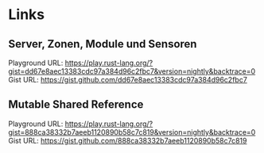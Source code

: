 
# Links
## Server, Zonen, Module und Sensoren
Playground URL: https://play.rust-lang.org/?gist=dd67e8aec13383cdc97a384d96c2fbc7&version=nightly&backtrace=0
Gist URL: https://gist.github.com/dd67e8aec13383cdc97a384d96c2fbc7

## Mutable Shared Reference
Playground URL: https://play.rust-lang.org/?gist=888ca38332b7aeeb1120890b58c7c819&version=nightly&backtrace=0
Gist URL: https://gist.github.com/888ca38332b7aeeb1120890b58c7c819
